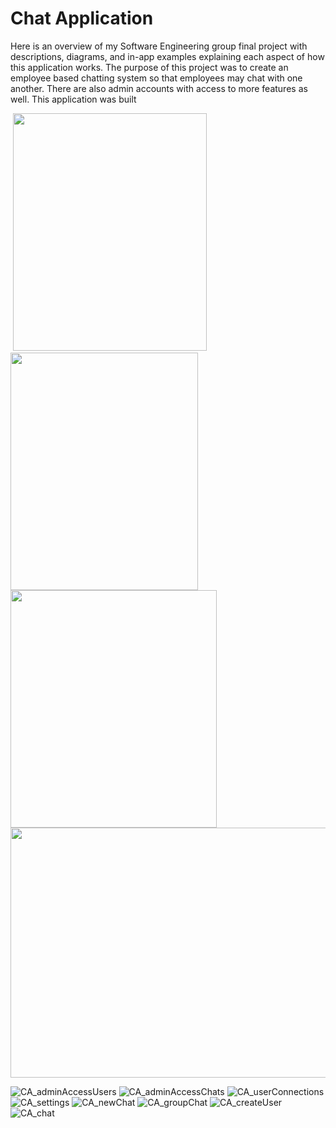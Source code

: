 # Chat Application
<html>
<body>
<div class="overview"> 
  <p>Here is an overview of my Software Engineering group final project with descriptions, diagrams, and in-app examples explaining each aspect of how this application
      works. The purpose of this project was to create an employee based chatting system so that employees may chat with one another. There are also admin accounts
      with access to more features as well. This application was built </p>
</div>


<img id="" src="" height="" width=""/>


<img id="simplifiedUML" src="https://github.com/Manny820/Software-Engineering-Final/assets/98365823/6067e3a7-cdb1-4008-856e-767d100a18bf" height="380" width="310" />
<img id="userDiagram" src="https://github.com/Manny820/Software-Engineering-Final/assets/98365823/0fe605f4-f373-46e0-9ddf-054514ae892e" height="380" width="300" />
<img id="chatDiagram" src="https://github.com/Manny820/Software-Engineering-Final/assets/98365823/d3d0aa8a-9aa1-496e-94ac-491cb18df25a" height="380" width="330"/>


<img id="login" src="https://github.com/Manny820/Software-Engineering-Final/assets/98365823/ebd66d0e-de44-4a2a-882f-a9e9f28425fd" height="400" width="520" />


![CA_adminAccessUsers](https://github.com/Manny820/Software-Engineering-Final/assets/98365823/0a75b74b-2c2c-46ca-85fc-922822a6e7d8)
![CA_adminAccessChats](https://github.com/Manny820/Software-Engineering-Final/assets/98365823/c45ddaa7-1738-4b4c-8f5e-21f2ad4a0259)
![CA_userConnections](https://github.com/Manny820/Software-Engineering-Final/assets/98365823/cb3daca0-d82e-465c-ba9e-4c6cad279d0b)
![CA_settings](https://github.com/Manny820/Software-Engineering-Final/assets/98365823/4fffaef1-6b94-4bec-abab-9b5575da764f)
![CA_newChat](https://github.com/Manny820/Software-Engineering-Final/assets/98365823/40860a38-6499-4db2-a9bb-6feb00eeef48)
![CA_groupChat](https://github.com/Manny820/Software-Engineering-Final/assets/98365823/50224f1b-e19a-4bdb-aacc-dc50e503a020)
![CA_createUser](https://github.com/Manny820/Software-Engineering-Final/assets/98365823/fb636fb0-a024-409c-bc6a-fe3e9715982a)
![CA_chat](https://github.com/Manny820/Software-Engineering-Final/assets/98365823/07566dbb-0888-4b67-9573-3338baf7a629)

</body>
</html>
